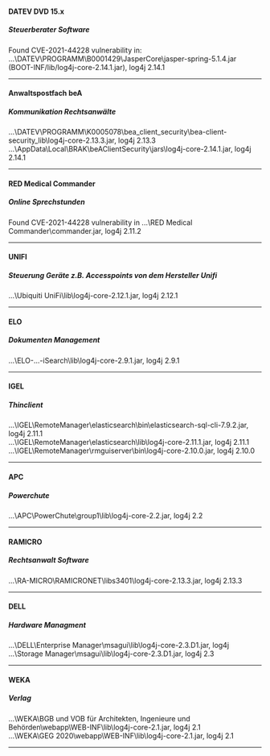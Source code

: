 #### DATEV DVD 15.x  
##### Steuerberater Software  
Found CVE-2021-44228 vulnerability in:  
...\DATEV\PROGRAMM\B0001429\JasperCore\jasper-spring-5.1.4.jar (BOOT-INF/lib/log4j-core-2.14.1.jar), log4j 2.14.1  
***
#### Anwaltspostfach beA  
##### Kommunikation Rechtsanwälte  
...\DATEV\PROGRAMM\K0005078\bea_client_security\bea-client-security_lib\log4j-core-2.13.3.jar, log4j 2.13.3
...\AppData\Local\BRAK\beAClientSecurity\jars\log4j-core-2.14.1.jar, log4j 2.14.1 
***
#### RED Medical Commander
##### Online Sprechstunden  
Found CVE-2021-44228 vulnerability in 
...\RED Medical Commander\commander.jar, log4j 2.11.2
***
#### UNIFI  
##### Steuerung Geräte z.B. Accesspoints von dem Hersteller Unifi  
...\Ubiquiti UniFi\lib\log4j-core-2.12.1.jar, log4j 2.12.1  
***
#### ELO  
##### Dokumenten Management  
...\ELO-...-iSearch\lib\log4j-core-2.9.1.jar, log4j 2.9.1
***  
#### IGEL  
##### Thinclient 
...\IGEL\RemoteManager\elasticsearch\bin\elasticsearch-sql-cli-7.9.2.jar, log4j 2.11.1  
...\IGEL\RemoteManager\elasticsearch\lib\log4j-core-2.11.1.jar, log4j 2.11.1  
...\IGEL\RemoteManager\rmguiserver\bin\log4j-core-2.10.0.jar, log4j 2.10.0  
***
#### APC  
##### Powerchute  
...\APC\PowerChute\group1\lib\log4j-core-2.2.jar, log4j 2.2  
***
#### RAMICRO  
##### Rechtsanwalt Software
...\RA-MICRO\RAMICRONET\libs3401\log4j-core-2.13.3.jar, log4j 2.13.3
***
#### DELL  
##### Hardware Managment
...\DELL\Enterprise Manager\msagui\lib\log4j-core-2.3.D1.jar, log4j 
...\Storage Manager\msagui\lib\log4j-core-2.3.D1.jar, log4j 2.3
***
#### WEKA  
##### Verlag  
...\WEKA\BGB und VOB für Architekten, Ingenieure und Behörden\webapp\WEB-INF\lib\log4j-core-2.1.jar, log4j 2.1  
...\WEKA\GEG 2020\webapp\WEB-INF\lib\log4j-core-2.1.jar, log4j 2.1  
***
